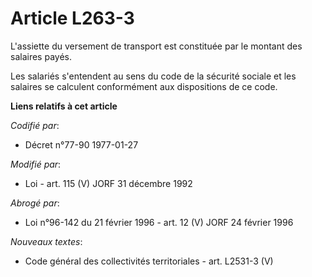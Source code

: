 # Article L263-3

L'assiette du versement de transport est constituée par le montant des salaires payés.

Les salariés s'entendent au sens du code de la sécurité sociale et les salaires se calculent conformément aux dispositions de
ce code.

**Liens relatifs à cet article**

_Codifié par_:

  - Décret n°77-90 1977-01-27

_Modifié par_:

  - Loi - art. 115 (V) JORF 31 décembre 1992

_Abrogé par_:

  - Loi n°96-142 du 21 février 1996 - art. 12 (V) JORF 24 février 1996

_Nouveaux textes_:

  - Code général des collectivités territoriales - art. L2531-3 (V)
